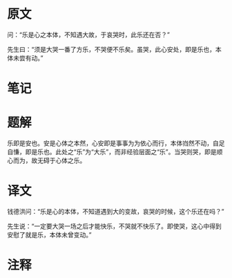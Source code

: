 # 原文
问：“乐是心之本体，不知遇大故，于哀哭时，此乐还在否？”

先生曰：“须是大哭一番了方乐，不哭便不乐矣。虽哭，此心安处，即是乐也，本体未尝有动。”
# 笔记

# 题解
乐即是安也。安是心体之本然，心安即是事事为为依心而行，本体岿然不动，自足自慊，即是乐也。此处之“乐”为“大乐”，而非经验层面之“乐”。当哭则哭，即是顺心而为，故无碍于心体之乐。
# 译文
钱德洪问：“乐是心的本体，不知道遇到大的变故，哀哭的时候，这个乐还在吗？”

先生说：“一定要大哭一场之后才能快乐，不哭就不快乐了。即使哭，这心中得到安慰了就是乐，本体未曾变动。”
# 注释
